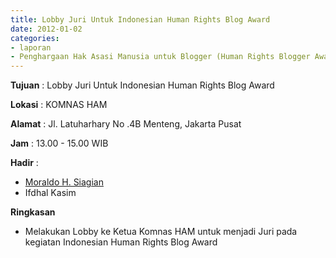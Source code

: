 ```yaml
---
title: Lobby Juri Untuk Indonesian Human Rights Blog Award 
date: 2012-01-02
categories:
- laporan
- Penghargaan Hak Asasi Manusia untuk Blogger (Human Rights Blogger Award)
---
```



**Tujuan** : Lobby Juri Untuk Indonesian Human Rights Blog Award 

**Lokasi** : KOMNAS HAM 

**Alamat** : Jl. Latuharhary No .4B Menteng, Jakarta Pusat 

**Jam** : 13.00 - 15.00 WIB 

**Hadir** :
* [Moraldo H. Siagian](http://wiki.ciptamedia.org/wiki/Moraldo_H._Siagian)
* Ifdhal Kasim

**Ringkasan** 
* Melakukan Lobby ke Ketua Komnas HAM untuk menjadi Juri pada kegiatan Indonesian Human Rights Blog Award
